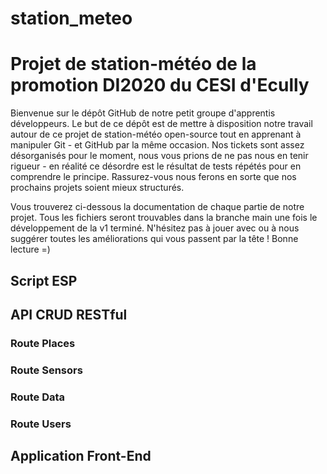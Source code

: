 # station_meteo
<h1>Projet de station-météo de la promotion DI2020 du CESI d'Ecully</h1>
<p>Bienvenue sur le dépôt GitHub de notre petit groupe d'apprentis développeurs. Le but de ce dépôt est de mettre à disposition notre travail autour de ce projet de station-météo open-source tout en apprenant à manipuler Git - et GitHub par la même occasion. Nos tickets sont assez désorganisés pour le moment, nous vous prions de ne pas nous en tenir rigueur - en réalité ce désordre est le résultat de tests répétés pour en comprendre le principe. Rassurez-vous nous ferons en sorte que nos prochains projets soient mieux structurés.</p>

<p>Vous trouverez ci-dessous la documentation de chaque partie de notre projet. Tous les fichiers seront trouvables dans la branche main une fois le développement de la v1 terminé. N'hésitez pas à jouer avec ou à nous suggérer toutes les améliorations qui vous passent par la tête ! Bonne lecture =)</p>
<h2>Script ESP</h2>
<h2>API CRUD RESTful</h2>
<h3>Route Places</h3>
<h3>Route Sensors</h3>
<h3>Route Data</h3>
<h3>Route Users</h3>
<h2>Application Front-End</h2>

